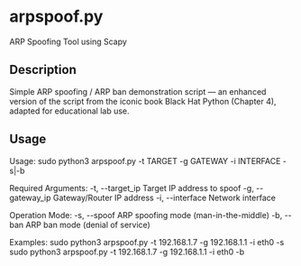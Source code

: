 # arpspoof.py

ARP Spoofing Tool using Scapy

Description
-----------
Simple ARP spoofing / ARP ban demonstration script — an enhanced version of the script from the iconic book Black Hat Python (Chapter 4), adapted for educational lab use.

Usage
-----
Usage: sudo python3 arpspoof.py -t TARGET -g GATEWAY -i INTERFACE -s|-b

Required Arguments:
  -t, --target_ip    Target IP address to spoof
  -g, --gateway_ip   Gateway/Router IP address
  -i, --interface    Network interface

Operation Mode:
  -s, --spoof        ARP spoofing mode (man-in-the-middle)
  -b, --ban          ARP ban mode (denial of service)

Examples:
  sudo python3 arpspoof.py -t 192.168.1.7 -g 192.168.1.1 -i eth0 -s
  sudo python3 arpspoof.py -t 192.168.1.7 -g 192.168.1.1 -i eth0 -b
